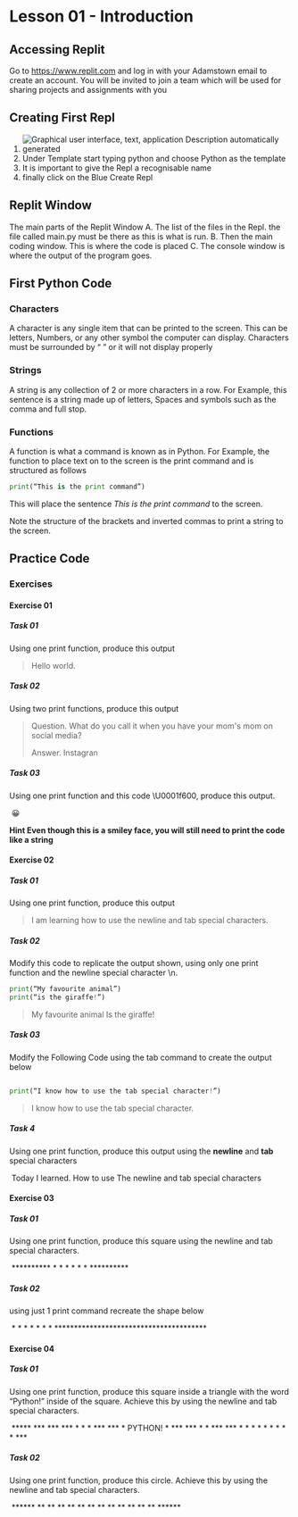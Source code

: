 # Lesson 01 - Introduction

## Accessing Replit

Go to https://www.replit.com and log in with your Adamstown email to create an account. You will be invited to join a team which will be used for sharing projects and assignments with you

## Creating First Repl

1. ![Graphical user interface, text, application  Description automatically generated](file:///C:/Users/finnj/AppData/Local/Temp/msohtmlclip1/01/clip_image002.png)
2. Under Template start typing python and choose Python as the template
3. It is important to give the Repl a recognisable name
4. finally click on the Blue Create Repl

##  Replit Window

The main parts of the Replit Window A. The list of the files in the Repl. the file called main.py must be there as this is what is run. B. Then the main coding window. This is where the code is placed C. The console window is where the output of the program goes.

## First Python Code

### Characters

A character is any single item that can be printed to the screen. This can be letters, Numbers, or any other symbol the computer can display. Characters must be surrounded by “ ” or it will not display properly

### Strings

A string is any collection of 2 or more characters in a row. For Example, this sentence is a string made up of letters, Spaces and symbols such as the comma and full stop.

### Functions

A function is what a command is known as in Python. For Example, the function to place text on to the screen is the print command and is structured as follows

```python
print(“This is the print command”)
```

This will place the sentence *This is the print command* to the screen.

Note the structure of the brackets and inverted commas to print a string to the screen.

## Practice Code

### Exercises

#### Exercise 01

##### Task 01

Using one print function, produce this output

> Hello world.    

##### Task 02

Using two print functions, produce this output

> Question. What do you call it when you have your  mom's mom on social media?   
>
> Answer. Instagran    

##### Task 03

Using one print function and this code \U0001f600, produce this output.

​    😀    

**Hint Even though this is a smiley face, you will still need to print the code like a string**

#### Exercise 02

##### Task 01

Using one print function, produce this output

> I am learning how to use the newline and tab  special characters.    

##### Task 02

Modify this code to replicate the output shown, using only one print function and the newline special character \n.

```python
print(“My favourite animal”)
print(“is the giraffe!”)
```

>  My favourite animal Is the giraffe!  

##### Task 03

Modify the Following Code using the tab command to create the output below

![]()

```python
print(“I know how to use the tab special character!”)
```

>   I	know	how	to	use	the	tab	special	character.  



 

##### Task 4

Using one print function, produce this output using the **newline** and **tab** special characters

​    Today I learned.     How  to use        The  newline           and  tab              special  characters    



#### Exercise 03

##### Task 01

Using one print function, produce this square using the newline and tab special characters.

​    **********   *    *    *    *    *    *    **********    



##### Task 02

using just 1 print command recreate the shape below

​                *        *      *     *            *   *                  *  ***************************************    

 



#### Exercise 04

##### Task 01

Using one print function, produce this square inside a triangle with the word “Python!” inside of the square. Achieve this by using the newline and tab special characters.

​                                            *****                                  ***              \***                          ***      \*       \*      \*      \***                  ***              \*   PYTHON!  \*             \***          ***                      \*                \*                     \***  ***        \*      \*      \*       \*        \*       \*      \*      \*      \*     \***    



 

##### Task 02

Using one print function, produce this circle. Achieve this by using the newline and tab special characters.



​                       ******                **               **            **                         **            **                         **            **                        **            **                         **                **               **                        ******    

 